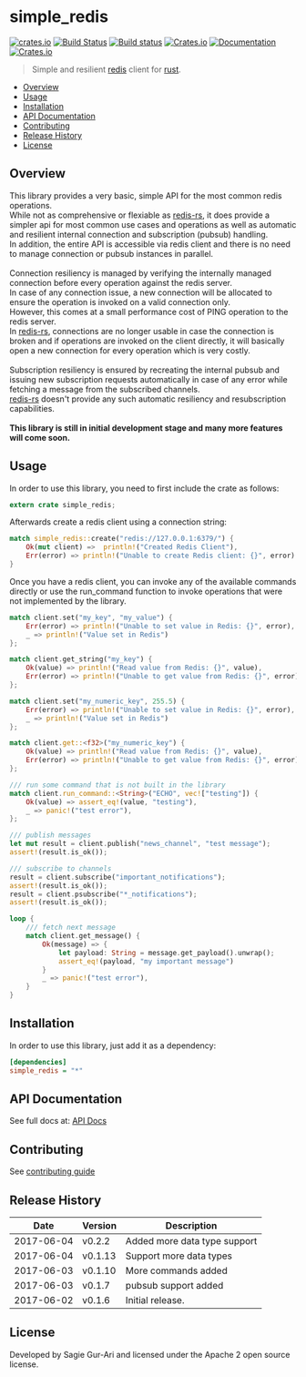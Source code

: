 # simple_redis

[![crates.io](https://img.shields.io/crates/v/simple_redis.svg)](https://crates.io/crates/simple_redis) [![Build Status](https://travis-ci.org/sagiegurari/simple_redis.svg)](http://travis-ci.org/sagiegurari/simple_redis) [![Build status](https://ci.appveyor.com/api/projects/status/knyrs33tyjqgt06u?svg=true)](https://ci.appveyor.com/project/sagiegurari/simple-redis) [![Crates.io](https://img.shields.io/crates/l/simple_redis.svg)](https://github.com/sagiegurari/simple_redis/blob/master/LICENSE) [![Documentation](https://docs.rs/simple_redis/badge.svg)](https://docs.rs/crate/simple_redis/) [![Crates.io](https://img.shields.io/crates/d/simple_redis.svg)](https://crates.io/crates/simple_redis)

> Simple and resilient [redis](https://redis.io/) client for [rust](https://www.rust-lang.org/).

* [Overview](#overview)
* [Usage](#usage)
* [Installation](#installation)
* [API Documentation](https://sagiegurari.github.io/simple_redis/)
* [Contributing](.github/CONTRIBUTING.md)
* [Release History](#history)
* [License](#license)

<a name="overview"></a>
## Overview
This library provides a very basic, simple API for the most common redis operations.<br>
While not as comprehensive or flexiable as [redis-rs](https://crates.io/crates/redis),
it does provide a simpler api for most common use cases and operations as well as automatic and resilient internal connection
and subscription (pubsub) handling.<br>
In addition, the entire API is accessible via redis client and there is no need to manage connection or pubsub instances in parallel.<br>
<br>
Connection resiliency is managed by verifying the internally managed connection before every operation against the redis server.<br>
In case of any connection issue, a new connection will be allocated to ensure the operation is invoked on a valid
connection only.<br>
However, this comes at a small performance cost of PING operation to the redis server.<br>
In [redis-rs](https://crates.io/crates/redis), connections are no longer usable in case the connection is broken and if operations are invoked
on the client directly, it will basically open a new connection for every operation which is very costly.<br>
<br>
Subscription resiliency is ensured by recreating the internal pubsub and issuing new subscription requests
automatically in case of any error while fetching a message from the subscribed channels.<br>
[redis-rs](https://crates.io/crates/redis) doesn't provide any such automatic resiliency and resubscription capabilities.
<br>
<br>
**This library is still in initial development stage and many more features will come soon.**

<a name="usage"></a>
## Usage
In order to use this library, you need to first include the crate as follows:

````rust
extern crate simple_redis;
````

Afterwards create a redis client using a connection string:

````rust
match simple_redis::create("redis://127.0.0.1:6379/") {
    Ok(mut client) =>  println!("Created Redis Client"),
    Err(error) => println!("Unable to create Redis client: {}", error)
}
````

Once you have a redis client, you can invoke any of the available commands directly or use the run_command function to invoke operations that were not implemented by the library.

````rust
match client.set("my_key", "my_value") {
    Err(error) => println!("Unable to set value in Redis: {}", error),
    _ => println!("Value set in Redis")
};

match client.get_string("my_key") {
    Ok(value) => println!("Read value from Redis: {}", value),
    Err(error) => println!("Unable to get value from Redis: {}", error)
};

match client.set("my_numeric_key", 255.5) {
    Err(error) => println!("Unable to set value in Redis: {}", error),
    _ => println!("Value set in Redis")
};

match client.get::<f32>("my_numeric_key") {
    Ok(value) => println!("Read value from Redis: {}", value),
    Err(error) => println!("Unable to get value from Redis: {}", error)
};

/// run some command that is not built in the library
match client.run_command::<String>("ECHO", vec!["testing"]) {
    Ok(value) => assert_eq!(value, "testing"),
    _ => panic!("test error"),
};

/// publish messages
let mut result = client.publish("news_channel", "test message");
assert!(result.is_ok());

/// subscribe to channels
result = client.subscribe("important_notifications");
assert!(result.is_ok());
result = client.psubscribe("*_notifications");
assert!(result.is_ok());

loop {
    /// fetch next message
    match client.get_message() {
        Ok(message) => {
            let payload: String = message.get_payload().unwrap();
            assert_eq!(payload, "my important message")
        }
        _ => panic!("test error"),
    }
}
````

<a name="installation"></a>
## Installation
In order to use this library, just add it as a dependency:

```ini
[dependencies]
simple_redis = "*"
```

## API Documentation
See full docs at: [API Docs](https://sagiegurari.github.io/simple_redis/)

## Contributing
See [contributing guide](.github/CONTRIBUTING.md)

<a name="history"></a>
## Release History

| Date        | Version | Description |
| ----------- | ------- | ----------- |
| 2017-06-04  | v0.2.2  | Added more data type support |
| 2017-06-04  | v0.1.13 | Support more data types |
| 2017-06-03  | v0.1.10 | More commands added |
| 2017-06-03  | v0.1.7  | pubsub support added |
| 2017-06-02  | v0.1.6  | Initial release. |

<a name="license"></a>
## License
Developed by Sagie Gur-Ari and licensed under the Apache 2 open source license.